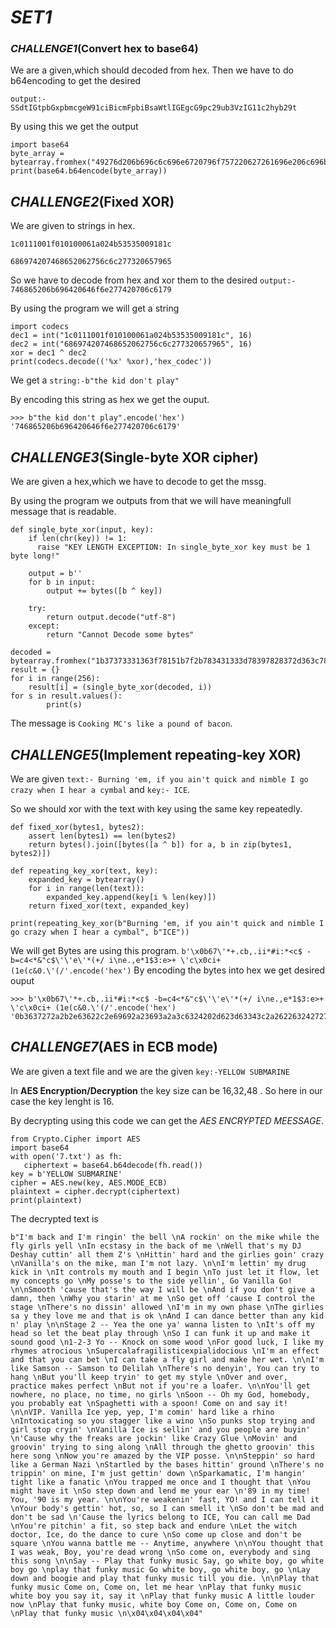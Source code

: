 # ***SET1*** 

### *CHALLENGE1*(Convert hex to base64)

We are a given,which should decoded from hex.
Then we have to do b64encoding to get the desired

```output:- SSdtIGtpbGxpbmcgeW91ciBicmFpbiBsaWtlIGEgcG9pc29ub3VzIG11c2hyb29t```

By using this we get the output
```
import base64
byte_array = bytearray.fromhex("49276d206b696c6c696e6720796f757220627261696e206c696b65206120706f69736f6e6f7573206d757368726f6f6d")
print(base64.b64encode(byte_array))
```

## *CHALLENGE2*(Fixed XOR)

We are given to strings in hex.

```1c0111001f010100061a024b53535009181c```

```686974207468652062756c6c277320657965```

So we have to decode from hex and xor them to 
the desired ```output:- 746865206b696420646f6e277420706c6179```

By using the program we will get a string 
```
import codecs
dec1 = int("1c0111001f010100061a024b53535009181c", 16)
dec2 = int("686974207468652062756c6c277320657965", 16)
xor = dec1 ^ dec2
print(codecs.decode(('%x' %xor),'hex_codec'))
```

We get a ```string:-b"the kid don't play"```

By encoding this string as hex we get the ouput.
```
>>> b"the kid don't play".encode('hex')
'746865206b696420646f6e277420706c6179'
```

## *CHALLENGE3*(Single-byte XOR cipher)

We are given a hex,which we have to decode to get the mssg.

By using the program we outputs from that we will have meaningfull message that is readable.
```
def single_byte_xor(input, key):
    if len(chr(key)) != 1:
      raise "KEY LENGTH EXCEPTION: In single_byte_xor key must be 1 byte long!"

    output = b''
    for b in input:
        output += bytes([b ^ key])

    try:
        return output.decode("utf-8")
    except:
        return "Cannot Decode some bytes"

decoded = bytearray.fromhex("1b37373331363f78151b7f2b783431333d78397828372d363c78373e783a393b3736")
result = {}
for i in range(256):
    result[i] = (single_byte_xor(decoded, i))
for s in result.values():
        print(s)
```

The message is ```Cooking MC's like a pound of bacon```.

## *CHALLENGE5*(Implement repeating-key XOR)

We are given ```text:- Burning 'em, if you ain't quick and nimble I go crazy when I hear a cymbal``` 
and ```key:- ICE```. 

So we should xor with the text with key using the same key repeatedly.
```
def fixed_xor(bytes1, bytes2):
    assert len(bytes1) == len(bytes2)
    return bytes().join([bytes([a ^ b]) for a, b in zip(bytes1, bytes2)])

def repeating_key_xor(text, key):
    expanded_key = bytearray()
    for i in range(len(text)):
        expanded_key.append(key[i % len(key)])
    return fixed_xor(text, expanded_key)

print(repeating_key_xor(b"Burning 'em, if you ain't quick and nimble I go crazy when I hear a cymbal", b"ICE"))
```
We will get Bytes are using this program.
```b'\x0b67\'*+.cb,.ii*#i:*<c$ -b=c4<*&"c$\'\'e\'*(+/ i\ne.,e*1$3:e>+ \'c\x0ci+ (1e(c&0.\'(/'.encode('hex')```
By encoding the bytes into hex we get desired ouput
```
>>> b'\x0b67\'*+.cb,.ii*#i:*<c$ -b=c4<*&"c$\'\'e\'*(+/ i\ne.,e*1$3:e>+ \'c\x0ci+ (1e(c&0.\'(/'.encode('hex')
'0b3637272a2b2e63622c2e69692a23693a2a3c6324202d623d63343c2a26226324272765272a282b2f20690a652e2c652a3124333a653e2b2027630c692b20283165286326302e27282f'
```
## *CHALLENGE7*(AES in ECB mode)
 We are given a text file and we are the given ```key:-YELLOW SUBMARINE```
 
 In **AES Encryption/Decryption** the key size can be 16,32,48 . So here in our case the key lenght is 16.
 
 By decrypting using this code we can get the *AES ENCRYPTED MEESSAGE*. 
 ```
from Crypto.Cipher import AES
import base64
with open('7.txt') as fh:
    ciphertext = base64.b64decode(fh.read())
key = b'YELLOW SUBMARINE'
cipher = AES.new(key, AES.MODE_ECB)
plaintext = cipher.decrypt(ciphertext)
print(plaintext)
```
The decrypted text is 
```
b"I'm back and I'm ringin' the bell \nA rockin' on the mike while the fly girls yell \nIn ecstasy in the back of me \nWell that's my DJ Deshay cuttin' all them Z's \nHittin' hard and the girlies goin' crazy \nVanilla's on the mike, man I'm not lazy. \n\nI'm lettin' my drug kick in \nIt controls my mouth and I begin \nTo just let it flow, let my concepts go \nMy posse's to the side yellin', Go Vanilla Go! \n\nSmooth 'cause that's the way I will be \nAnd if you don't give a damn, then \nWhy you starin' at me \nSo get off 'cause I control the stage \nThere's no dissin' allowed \nI'm in my own phase \nThe girlies sa y they love me and that is ok \nAnd I can dance better than any kid n' play \n\nStage 2 -- Yea the one ya' wanna listen to \nIt's off my head so let the beat play through \nSo I can funk it up and make it sound good \n1-2-3 Yo -- Knock on some wood \nFor good luck, I like my rhymes atrocious \nSupercalafragilisticexpialidocious \nI'm an effect and that you can bet \nI can take a fly girl and make her wet. \n\nI'm like Samson -- Samson to Delilah \nThere's no denyin', You can try to hang \nBut you'll keep tryin' to get my style \nOver and over, practice makes perfect \nBut not if you're a loafer. \n\nYou'll get nowhere, no place, no time, no girls \nSoon -- Oh my God, homebody, you probably eat \nSpaghetti with a spoon! Come on and say it! \n\nVIP. Vanilla Ice yep, yep, I'm comin' hard like a rhino \nIntoxicating so you stagger like a wino \nSo punks stop trying and girl stop cryin' \nVanilla Ice is sellin' and you people are buyin' \n'Cause why the freaks are jockin' like Crazy Glue \nMovin' and groovin' trying to sing along \nAll through the ghetto groovin' this here song \nNow you're amazed by the VIP posse. \n\nSteppin' so hard like a German Nazi \nStartled by the bases hittin' ground \nThere's no trippin' on mine, I'm just gettin' down \nSparkamatic, I'm hangin' tight like a fanatic \nYou trapped me once and I thought that \nYou might have it \nSo step down and lend me your ear \n'89 in my time! You, '90 is my year. \n\nYou're weakenin' fast, YO! and I can tell it \nYour body's gettin' hot, so, so I can smell it \nSo don't be mad and don't be sad \n'Cause the lyrics belong to ICE, You can call me Dad \nYou're pitchin' a fit, so step back and endure \nLet the witch doctor, Ice, do the dance to cure \nSo come up close and don't be square \nYou wanna battle me -- Anytime, anywhere \n\nYou thought that I was weak, Boy, you're dead wrong \nSo come on, everybody and sing this song \n\nSay -- Play that funky music Say, go white boy, go white boy go \nplay that funky music Go white boy, go white boy, go \nLay down and boogie and play that funky music till you die. \n\nPlay that funky music Come on, Come on, let me hear \nPlay that funky music white boy you say it, say it \nPlay that funky music A little louder now \nPlay that funky music, white boy Come on, Come on, Come on \nPlay that funky music \n\x04\x04\x04\x04"
````
